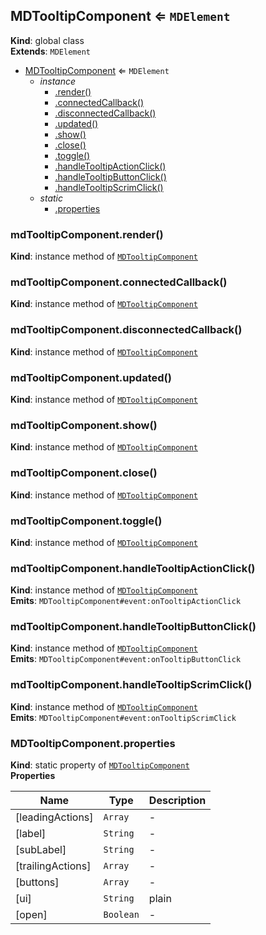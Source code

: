 <a name="MDTooltipComponent"></a>

## MDTooltipComponent ⇐ <code>MDElement</code>
**Kind**: global class  
**Extends**: <code>MDElement</code>  

* [MDTooltipComponent](#MDTooltipComponent) ⇐ <code>MDElement</code>
    * _instance_
        * [.render()](#MDTooltipComponent+render)
        * [.connectedCallback()](#MDTooltipComponent+connectedCallback)
        * [.disconnectedCallback()](#MDTooltipComponent+disconnectedCallback)
        * [.updated()](#MDTooltipComponent+updated)
        * [.show()](#MDTooltipComponent+show)
        * [.close()](#MDTooltipComponent+close)
        * [.toggle()](#MDTooltipComponent+toggle)
        * [.handleTooltipActionClick()](#MDTooltipComponent+handleTooltipActionClick)
        * [.handleTooltipButtonClick()](#MDTooltipComponent+handleTooltipButtonClick)
        * [.handleTooltipScrimClick()](#MDTooltipComponent+handleTooltipScrimClick)
    * _static_
        * [.properties](#MDTooltipComponent.properties)

<a name="MDTooltipComponent+render"></a>

### mdTooltipComponent.render()
**Kind**: instance method of [<code>MDTooltipComponent</code>](#MDTooltipComponent)  
<a name="MDTooltipComponent+connectedCallback"></a>

### mdTooltipComponent.connectedCallback()
**Kind**: instance method of [<code>MDTooltipComponent</code>](#MDTooltipComponent)  
<a name="MDTooltipComponent+disconnectedCallback"></a>

### mdTooltipComponent.disconnectedCallback()
**Kind**: instance method of [<code>MDTooltipComponent</code>](#MDTooltipComponent)  
<a name="MDTooltipComponent+updated"></a>

### mdTooltipComponent.updated()
**Kind**: instance method of [<code>MDTooltipComponent</code>](#MDTooltipComponent)  
<a name="MDTooltipComponent+show"></a>

### mdTooltipComponent.show()
**Kind**: instance method of [<code>MDTooltipComponent</code>](#MDTooltipComponent)  
<a name="MDTooltipComponent+close"></a>

### mdTooltipComponent.close()
**Kind**: instance method of [<code>MDTooltipComponent</code>](#MDTooltipComponent)  
<a name="MDTooltipComponent+toggle"></a>

### mdTooltipComponent.toggle()
**Kind**: instance method of [<code>MDTooltipComponent</code>](#MDTooltipComponent)  
<a name="MDTooltipComponent+handleTooltipActionClick"></a>

### mdTooltipComponent.handleTooltipActionClick()
**Kind**: instance method of [<code>MDTooltipComponent</code>](#MDTooltipComponent)  
**Emits**: <code>MDTooltipComponent#event:onTooltipActionClick</code>  
<a name="MDTooltipComponent+handleTooltipButtonClick"></a>

### mdTooltipComponent.handleTooltipButtonClick()
**Kind**: instance method of [<code>MDTooltipComponent</code>](#MDTooltipComponent)  
**Emits**: <code>MDTooltipComponent#event:onTooltipButtonClick</code>  
<a name="MDTooltipComponent+handleTooltipScrimClick"></a>

### mdTooltipComponent.handleTooltipScrimClick()
**Kind**: instance method of [<code>MDTooltipComponent</code>](#MDTooltipComponent)  
**Emits**: <code>MDTooltipComponent#event:onTooltipScrimClick</code>  
<a name="MDTooltipComponent.properties"></a>

### MDTooltipComponent.properties
**Kind**: static property of [<code>MDTooltipComponent</code>](#MDTooltipComponent)  
**Properties**

| Name | Type | Description |
| --- | --- | --- |
| [leadingActions] | <code>Array</code> | - |
| [label] | <code>String</code> | - |
| [subLabel] | <code>String</code> | - |
| [trailingActions] | <code>Array</code> | - |
| [buttons] | <code>Array</code> | - |
| [ui] | <code>String</code> | plain |
| [open] | <code>Boolean</code> | - |

